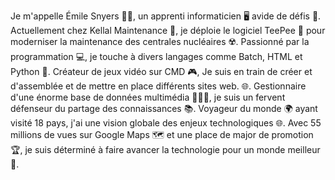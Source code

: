 Je m'appelle Émile Snyers 🙋‍♂️, un apprenti informaticien 🖥️ avide de défis 🎯. 
Actuellement chez Kellal Maintenance 🔧, je déploie le logiciel TeePee 📲 pour moderniser la maintenance des centrales nucléaires ☢️. 
Passionné par la programmation 💻, je touche à divers langages comme Batch, HTML et Python 🐍. Créateur de jeux vidéo sur CMD 🎮, 
Je suis en train de créer et d'assemblée et de mettre en place différents sites web. 🌐. 
Gestionnaire d'une énorme base de données multimédia 🎵🎥📸, je suis un fervent défenseur du partage des connaissances 📚. 
Voyageur du monde 🌍 ayant visité 18 pays, j'ai une vision globale des enjeux technologiques 🌐. 
Avec 55 millions de vues sur Google Maps 🗺️ et une place de major de promotion 🏆, 
je suis déterminé à faire avancer la technologie pour un monde meilleur 🌱.

